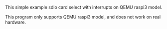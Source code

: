 
This simple example sdio card select with interrupts on QEMU raspi3 model. 

This program only supports QEMU raspi3 model, and does not work on real hardware.

